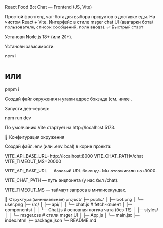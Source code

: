 React Food Bot Chat — Frontend (JS, Vite)

Простой фронтенд чат-бота для выбора продуктов в доставке еды. На чистом React + Vite. Интерфейс в стиле msger chat UI (аватарки бота/пользователя, список сообщений, поле ввода).
✅ Быстрый старт

Установи Node.js 18+ (или 20+).

Установи зависимости:

npm i

# или

pnpm i

Создай файл окружения и укажи адрес бэкенда (см. ниже).

Запусти дев-сервер:

npm run dev

По умолчанию Vite стартует на http://localhost:5173.

🔧 Конфигурация окружения

Создай файл .env (или .env.local) в корне проекта:

VITE_API_BASE_URL=http://localhost:8000
VITE_CHAT_PATH=/chat
VITE_TIMEOUT_MS=20000

VITE_API_BASE_URL — базовый URL бэкенда. Мы отлаживали на :8000.

VITE_CHAT_PATH — путь эндпоинта (у нас был /chat).

VITE_TIMEOUT_MS — таймаут запроса в миллисекундах.

📁 Структура (минимальная)
project/
├─ public/
│ ├─ bot.png
│ └─ user.png
├─ src/
│ ├─ api/
│ │ └─ chat.js # fetch-клиент
│ ├─ components/
│ │ └─ Chat.js # основная логика чата (без TS)
│ ├─ styles/
│ │ └─ msger.css # стили msger UI
│ ├─ App.js
│ └─ main.jsx
├─ index.html
├─ package.json
└─ README.md

